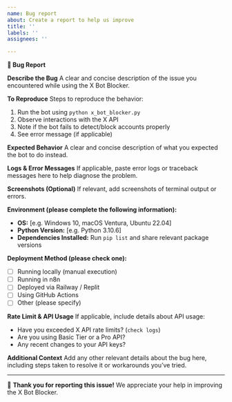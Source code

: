 ```yaml
---
name: Bug report
about: Create a report to help us improve
title: ''
labels: ''
assignees: ''

---
```


**🐞 Bug Report**

**Describe the Bug**
A clear and concise description of the issue you encountered while using the X Bot Blocker.

**To Reproduce**
Steps to reproduce the behavior:
1. Run the bot using `python x_bot_blocker.py`
2. Observe interactions with the X API
3. Note if the bot fails to detect/block accounts properly
4. See error message (if applicable)

**Expected Behavior**
A clear and concise description of what you expected the bot to do instead.

**Logs & Error Messages**
If applicable, paste error logs or traceback messages here to help diagnose the problem.

**Screenshots (Optional)**
If relevant, add screenshots of terminal output or errors.

**Environment (please complete the following information):**
- **OS:** [e.g. Windows 10, macOS Ventura, Ubuntu 22.04]
- **Python Version:** [e.g. Python 3.10.6]
- **Dependencies Installed:** Run `pip list` and share relevant package versions

**Deployment Method (please check one):**
- [ ] Running locally (manual execution)
- [ ] Running in n8n
- [ ] Deployed via Railway / Replit
- [ ] Using GitHub Actions
- [ ] Other (please specify)

**Rate Limit & API Usage**
If applicable, include details about API usage:
- Have you exceeded X API rate limits? (`check logs`)
- Are you using Basic Tier or a Pro API?
- Any recent changes to your API keys?

**Additional Context**
Add any other relevant details about the bug here, including steps taken to resolve it or workarounds you’ve tried.

---
🚀 **Thank you for reporting this issue!** We appreciate your help in improving the X Bot Blocker.
